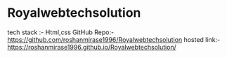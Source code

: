 # Royalwebtechsolution

tech stack :- Html,css
GitHub Repo:- https://github.com/roshanmirase1996/Royalwebtechsolution
hosted link:- https://roshanmirase1996.github.io/Royalwebtechsolution/
